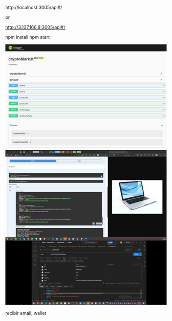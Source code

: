 http://localhost:3005/api#/

or


http://3.137.166.8:3005/api#/

npm install
npm start

![Alt text](swagger.png)
![Alt text](fullProduct.png)


recibir email, wallet


